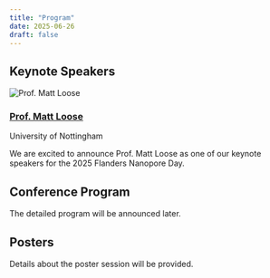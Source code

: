 ```yaml
---
title: "Program"
date: 2025-06-26
draft: false
---
```


## Keynote Speakers

<div class="keynote-speakers">

<div class="keynote-speaker">
  <img src="/images/keynote/Loose.jpg" alt="Prof. Matt Loose" class="keynote-photo">
  <div class="keynote-info">
    <h3><a href="https://www.nottingham.ac.uk/life-sciences/people/matt.loose" target="_blank" rel="noopener">Prof. Matt Loose</a></h3>
    <p class="keynote-affiliation">University of Nottingham</p>
    <p class="keynote-bio">We are excited to announce Prof. Matt Loose as one of our keynote speakers for the 2025 Flanders Nanopore Day.</p>
  </div>
</div>

</div>

## Conference Program

The detailed program will be announced later.


## Posters

Details about the poster session will be provided.
